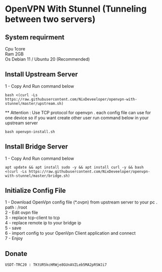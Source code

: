 # OpenVPN With Stunnel (Tunneling between two servers)
## System requirment ##
Cpu 1core
<br>
Ram 2GB
<br>
Os Debian 11 / Ubuntu 20 (Recommended)

## Install Upstream Server ##
1 - Copy And Run command below
<br>
```
bash <(curl -Ls https://raw.githubusercontent.com/NixDeveeloper/openvpn-with-stunnel/master/upstream.sh)
```
** Attention : Use TCP protocol for openvpn . each config file can use for one device so if you want create other user run command below in your upstream server
```
bash openvpn-install.sh
```

## Install Bridge Server ##
1 - Copy And Run command below
<br>
```
apt update && apt install sudo -y && apt install curl -y && bash <(curl -Ls https://raw.githubusercontent.com/NixDeveeloper/openvpn-with-stunnel/master/bridge.sh)
```

## Initialize Config File ##
1 - Download OpenVpn config file (*.ovpn) from upstream server to your pc . path : /root
<br>
2 - Edit ovpn file
<br>
3 - replace tcp-client to tcp
<br>
4 - replace remote ip to your bridge ip
<br>
5 - save
<br>
6 - import config to your OpenVpn Client application and connect
<br>
7 - Enjoy

## Donate ##
```
USDT-TRC20 : TKtUR5kcHRWje8GUnAVZLeb5MA2pRSWJi7
```
